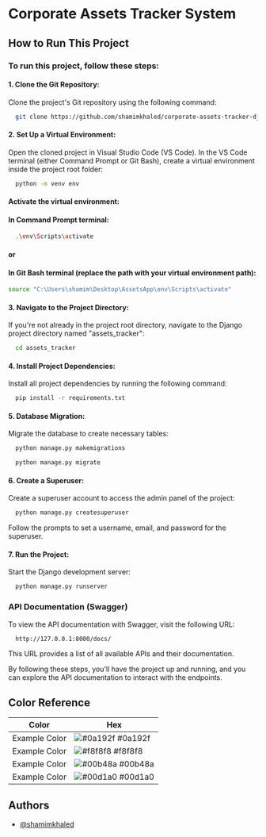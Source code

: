 
# Corporate Assets Tracker System


## How to Run This Project

### To run this project, follow these steps:

#### 1. Clone the Git Repository:
Clone the project's Git repository using the following command:

```bash
  git clone https://github.com/shamimkhaled/corporate-assets-tracker-django-app.git
```
#### 2. Set Up a Virtual Environment:
 Open the cloned project in Visual Studio Code (VS Code). In the VS Code terminal (either Command Prompt or Git Bash), create a virtual environment inside the project root folder:
```bash
  python -m venv env
```
#### Activate the virtual environment:

#### In Command Prompt terminal:
```bash
  .\env\Scripts\activate
```

#### or

#### In Git Bash terminal (replace the path with your virtual environment path):
```bash
source "C:\Users\shamim\Desktop\AssetsApp\env\Scripts\activate"
```
#### 3.  Navigate to the Project Directory:
If you're not already in the project root directory, navigate to the Django project directory named "assets_tracker":

```bash
  cd assets_tracker
```

#### 4.  Install Project Dependencies:
Install all project dependencies by running the following command:

```bash
  pip install -r requirements.txt
```

#### 5. Database Migration:
Migrate the database to create necessary tables:

```bash
  python manage.py makemigrations
```
```bash
  python manage.py migrate
```

#### 6. Create a Superuser:
Create a superuser account to access the admin panel of the project:

```bash
  python manage.py createsuperuser
```
Follow the prompts to set a username, email, and password for the superuser.

#### 7. Run the Project:
Start the Django development server:

```bash
  python manage.py runserver
```

### API Documentation (Swagger)
To view the API documentation with Swagger, visit the following URL:
```bash
  http://127.0.0.1:8000/docs/
```

This URL provides a list of all available APIs and their documentation.

By following these steps, you'll have the project up and running, and you can explore the API documentation to interact with the endpoints.
## Color Reference

| Color             | Hex                                                                |
| ----------------- | ------------------------------------------------------------------ |
| Example Color | ![#0a192f](https://via.placeholder.com/10/0a192f?text=+) #0a192f |
| Example Color | ![#f8f8f8](https://via.placeholder.com/10/f8f8f8?text=+) #f8f8f8 |
| Example Color | ![#00b48a](https://via.placeholder.com/10/00b48a?text=+) #00b48a |
| Example Color | ![#00d1a0](https://via.placeholder.com/10/00b48a?text=+) #00d1a0 |


## Authors

- [@shamimkhaled](https://www.github.com/shamimkhaled)

